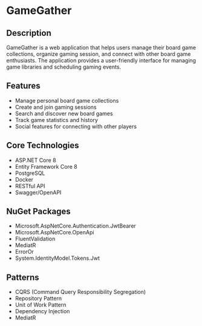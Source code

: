 # GameGather

## Description
GameGather is a web application that helps users manage their board game collections, organize gaming session, and connect with other board game enthusiasts. The application provides a user-friendly interface for managing game libraries and scheduling gaming events.

## Features

- Manage personal board game collections
- Create and join gaming sessions
- Search and discover new board games
- Track game statistics and history
- Social features for connecting with other players

## Core Technologies
- ASP.NET Core 8
- Entity Framework Core 8
- PostgreSQL
- Docker
- RESTful API
- Swagger/OpenAPI

## NuGet Packages
- Microsoft.AspNetCore.Authentication.JwtBearer
- Microsoft.AspNetCore.OpenApi
- FluentValidation
- MediatR
- ErrorOr
- System.IdentityModel.Tokens.Jwt

## Patterns
- CQRS (Command Query Responsibility Segregation)
- Repository Pattern
- Unit of Work Pattern
- Dependency Injection 
- MediatR 


